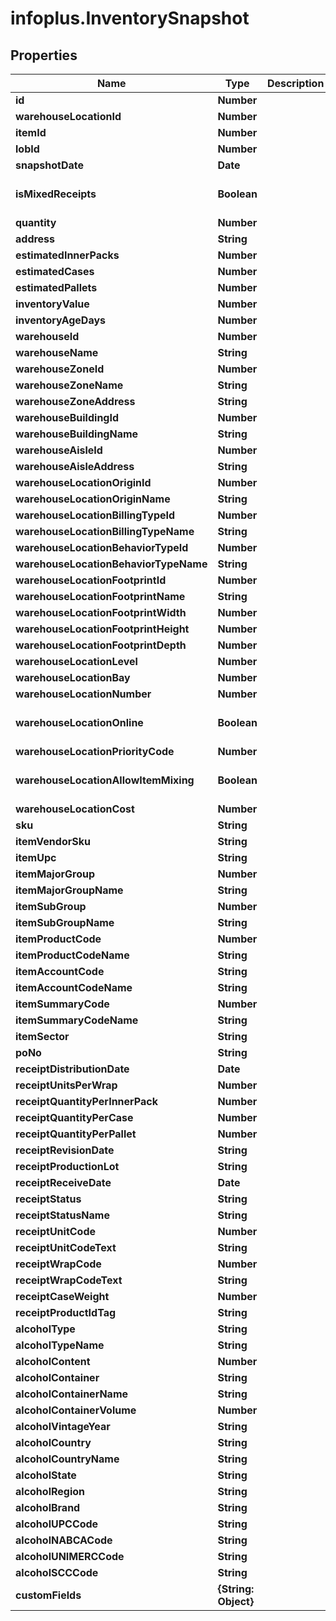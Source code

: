 # infoplus.InventorySnapshot

## Properties
Name | Type | Description | Notes
------------ | ------------- | ------------- | -------------
**id** | **Number** |  | [optional] 
**warehouseLocationId** | **Number** |  | [optional] 
**itemId** | **Number** |  | [optional] 
**lobId** | **Number** |  | 
**snapshotDate** | **Date** |  | [optional] 
**isMixedReceipts** | **Boolean** |  | [optional] [default to false]
**quantity** | **Number** |  | [optional] 
**address** | **String** |  | [optional] 
**estimatedInnerPacks** | **Number** |  | [optional] 
**estimatedCases** | **Number** |  | [optional] 
**estimatedPallets** | **Number** |  | [optional] 
**inventoryValue** | **Number** |  | [optional] 
**inventoryAgeDays** | **Number** |  | [optional] 
**warehouseId** | **Number** |  | [optional] 
**warehouseName** | **String** |  | [optional] 
**warehouseZoneId** | **Number** |  | [optional] 
**warehouseZoneName** | **String** |  | [optional] 
**warehouseZoneAddress** | **String** |  | [optional] 
**warehouseBuildingId** | **Number** |  | [optional] 
**warehouseBuildingName** | **String** |  | [optional] 
**warehouseAisleId** | **Number** |  | [optional] 
**warehouseAisleAddress** | **String** |  | [optional] 
**warehouseLocationOriginId** | **Number** |  | [optional] 
**warehouseLocationOriginName** | **String** |  | [optional] 
**warehouseLocationBillingTypeId** | **Number** |  | [optional] 
**warehouseLocationBillingTypeName** | **String** |  | [optional] 
**warehouseLocationBehaviorTypeId** | **Number** |  | [optional] 
**warehouseLocationBehaviorTypeName** | **String** |  | [optional] 
**warehouseLocationFootprintId** | **Number** |  | [optional] 
**warehouseLocationFootprintName** | **String** |  | [optional] 
**warehouseLocationFootprintWidth** | **Number** |  | [optional] 
**warehouseLocationFootprintHeight** | **Number** |  | [optional] 
**warehouseLocationFootprintDepth** | **Number** |  | [optional] 
**warehouseLocationLevel** | **Number** |  | [optional] 
**warehouseLocationBay** | **Number** |  | [optional] 
**warehouseLocationNumber** | **Number** |  | [optional] 
**warehouseLocationOnline** | **Boolean** |  | [optional] [default to false]
**warehouseLocationPriorityCode** | **Number** |  | [optional] 
**warehouseLocationAllowItemMixing** | **Boolean** |  | [optional] [default to false]
**warehouseLocationCost** | **Number** |  | [optional] 
**sku** | **String** |  | [optional] 
**itemVendorSku** | **String** |  | [optional] 
**itemUpc** | **String** |  | [optional] 
**itemMajorGroup** | **Number** |  | [optional] 
**itemMajorGroupName** | **String** |  | [optional] 
**itemSubGroup** | **Number** |  | [optional] 
**itemSubGroupName** | **String** |  | [optional] 
**itemProductCode** | **Number** |  | [optional] 
**itemProductCodeName** | **String** |  | [optional] 
**itemAccountCode** | **String** |  | [optional] 
**itemAccountCodeName** | **String** |  | [optional] 
**itemSummaryCode** | **Number** |  | [optional] 
**itemSummaryCodeName** | **String** |  | [optional] 
**itemSector** | **String** |  | [optional] 
**poNo** | **String** |  | [optional] 
**receiptDistributionDate** | **Date** |  | [optional] 
**receiptUnitsPerWrap** | **Number** |  | [optional] 
**receiptQuantityPerInnerPack** | **Number** |  | [optional] 
**receiptQuantityPerCase** | **Number** |  | [optional] 
**receiptQuantityPerPallet** | **Number** |  | [optional] 
**receiptRevisionDate** | **String** |  | [optional] 
**receiptProductionLot** | **String** |  | [optional] 
**receiptReceiveDate** | **Date** |  | [optional] 
**receiptStatus** | **String** |  | [optional] 
**receiptStatusName** | **String** |  | [optional] 
**receiptUnitCode** | **Number** |  | [optional] 
**receiptUnitCodeText** | **String** |  | [optional] 
**receiptWrapCode** | **Number** |  | [optional] 
**receiptWrapCodeText** | **String** |  | [optional] 
**receiptCaseWeight** | **Number** |  | [optional] 
**receiptProductIdTag** | **String** |  | [optional] 
**alcoholType** | **String** |  | [optional] 
**alcoholTypeName** | **String** |  | [optional] 
**alcoholContent** | **Number** |  | [optional] 
**alcoholContainer** | **String** |  | [optional] 
**alcoholContainerName** | **String** |  | [optional] 
**alcoholContainerVolume** | **Number** |  | [optional] 
**alcoholVintageYear** | **String** |  | [optional] 
**alcoholCountry** | **String** |  | [optional] 
**alcoholCountryName** | **String** |  | [optional] 
**alcoholState** | **String** |  | [optional] 
**alcoholRegion** | **String** |  | [optional] 
**alcoholBrand** | **String** |  | [optional] 
**alcoholUPCCode** | **String** |  | [optional] 
**alcoholNABCACode** | **String** |  | [optional] 
**alcoholUNIMERCCode** | **String** |  | [optional] 
**alcoholSCCCode** | **String** |  | [optional] 
**customFields** | **{String: Object}** |  | [optional] 


